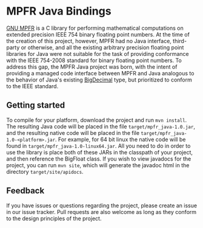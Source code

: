 # MPFR Java Bindings

[GNU MPFR](http://www.mpfr.org/) is a C library for performing mathematical computations on extended precision IEEE 754 binary floating point numbers. At the time of the creation of this project, however, MPFR had no Java interface, third-party or otherwise, and all the existing arbitrary precision floating point libraries for Java were not suitable for the task of providing conformance with the IEEE 754-2008 standard for binary floating point numbers. To address this gap, the MPFR Java project was born, with the intent of providing a managed code interface between MPFR and Java analogous to the behavior of Java's existing [BigDecimal](http://docs.oracle.com/javase/7/docs/api/java/math/BigDecimal.html) type, but prioritized to conform to the IEEE standard.

## Getting started

To compile for your platform, download the project and run `mvn install`. The resulting Java code will be placed in the file `target/mpfr_java-1.0.jar`, and the resulting native code will be placed in the file `target/mpfr_java-1.0-<platform>.jar`. For example, for 64 bit linux the native code will be found in `target/mpfr_java-1.0-linux64.jar`. All you need to do in order to use the library is place both of these JARs in the classpath of your project, and then reference the BigFloat class. If you wish to view javadocs for the project, you can run `mvn site`, which will generate the javadoc html in the directory `target/site/apidocs`.

## Feedback

If you have issues or questions regarding the project, please create an issue in our issue tracker. Pull requests are also welcome as long as they conform to the design principles of the project.
